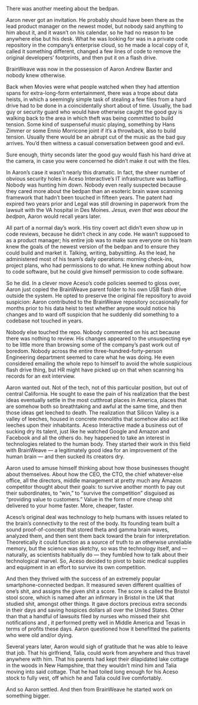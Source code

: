There was another meeting about the bedpan. 

Aaron never got an invitation. He probably should have been there as the lead product manager on the newest model, but nobody said anything to him about it, and it wasn’t on his calendar, so he had no reason to be anywhere else but his desk. What he was looking for was in a private code repository in the company’s enterprise cloud, so he made a local copy of it, called it something different, changed a few lines of code to remove the original developers’ footprints, and then put it on a flash drive. 

BrainWeave was now in the possession of Aaron Andrew Baxter and nobody knew otherwise.

Back when Movies were what people watched when they had attention spans for extra-long-form entertainment, there was a trope about data heists, in which a seemingly simple task of stealing a few files from a hard drive had to be done in a coincidentally short about of time. Usually, the bad guy or security guard who would have otherwise caught the good guy is walking back to the area in which theft was being committed to build tension. Some kind of suspenseful music playing, something by Hans Zimmer or some Ennio Morricone joint if it’s a throwback, also to build tension. Usually there would be an abrupt cut of the music as the bad guy arrives. You’d then witness a casual conversation between good and evil.

Sure enough, thirty seconds later the good guy would flash his hard drive at the camera, in case you were concerned he didn’t make it out with the files.

In Aaron’s case it wasn’t nearly this dramatic. In fact, the sheer number of obvious security holes in Aceso Interactive’s IT infrastructure was baffling. Nobody was hunting him down. Nobody even really suspected because they cared more about the bedpan than an esoteric brain wave scanning framework that hadn’t been touched in fifteen years. The patent had expired two years prior and Legal was still drowning in paperwork from the lawsuit with the VA hospital in Des Moines. *Jesus, even that was about the bedpan*, Aaron would recall years later.

All part of a normal day’s work. His tiny covert act didn’t even show up in code reviews, because he didn’t check in any code. He wasn’t supposed to as a product manager; his entire job was to make sure everyone on his team knew the goals of the newest version of the bedpan and to ensure they could build and market it. Talking, writing, babysitting. As the lead, he administered most of his team’s daily operations: morning check-ins, project plans, who had permissions to do what. He knew nothing about how to code software, but he could give himself permission to code software.

So he did. In a clever move Aceso’s code policies seemed to gloss over, Aaron just copied the BrainWeave parent folder to his own USB flash drive outside the system. He opted to preserve the original file repository to avoid suspicion: Aaron contributed to the BrainWeave repository occasionally for months prior to his data heist to test whether anyone would notice his changes and to ward off suspicion that he suddenly did something to a codebase not touched in years. 

Nobody else touched the repo. Nobody commented on his act because there was nothing to review. His changes appeared to the unsuspecting eye to be little more than browsing some of the company’s past work out of boredom. Nobody across the entire three-hundred-forty-person Engineering department seemed to care what he was doing. He even considered emailing the whole repo to himself to avoid the whole suspicious flash drive thing, but HR might have picked up on that when scanning his records for an exit interview.

Aaron wanted out. Not of the tech, not of this particular position, but out of central California. He sought to ease the pain of his realization that the best ideas eventually settle in the most cutthroat places in America, places that are somehow both so breathtaking and awful at the same time, and then those ideas get leeched to death. The realization that Silicon Valley is a valley of leeches, housed in concrete monoliths that somehow also act like leeches upon their inhabitants. Aceso Interactive made a business out of sucking dry its talent, just like he watched Google and Amazon and Facebook and all the others do. hey happened to take an interest in technologies related to the human body. They started their work in this field with BrainWeave — a legitimately good idea for an improvement of the human brain — and then sucked its creators dry.

Aaron used to amuse himself thinking about how those businesses thought about themselves. About how the CEO, the CTO, the chief whatever-else office, all the directors, middle management at pretty much any Amazon competitor thought about their goals: to survive another month to pay out their subordinates, to “win,” to “survive the competition” disguised as “providing value to customers.” Value in the form of more cheap shit delivered to your home faster. More, cheaper, faster.

Aceso’s original deal was technology to help humans with issues related to the brain’s connectivity to the rest of the body. Its founding team built a sound proof-of-concept that stored theta and gamma brain waves, analyzed them, and then sent them back toward the brain for interpretation. Theoretically it could function as a source of truth to an otherwise unreliable memory, but the science was sketchy, so was the technology itself, and — naturally, as scientists habitually do — they fumbled how to talk about their technological marvel. So, Aceso decided to pivot to basic medical supplies and equipment in an effort to survive its own competition.

And then they thrived with the success of an extremely popular smartphone-connected bedpan. It measured seven different qualities of one’s shit, and assigns the given shit a score. The score is called the Bristol stool score, which is named after an infirmary in Bristol in the UK that studied shit, amongst other things. It gave doctors precious extra seconds in their days and saving hospices dollars all over the United States. Other than that a handful of lawsuits filed by nurses who missed their shit notifications and , it performed pretty well in Middle America and Texas in terms of profits these days. Aaron questioned how it benefitted the patients who were old and/or dying.

Several years later, Aaron would sigh of gratitude that he was able to leave that job. That his girlfriend, Talia, could work from anywhere and thus travel anywhere with him. That his parents had kept their dilapidated lake cottage in the woods in New Hampshire, that they wouldn’t mind him and Talia moving into said cottage. That he had toiled long enough for his Aceso stock to fully vest, off which he and Talia could live comfortably.

And so Aaron settled. And then from BrainWeave he started work on something bigger.
